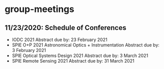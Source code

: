 # group-meetings

## 11/23/2020: Schedule of Conferences
- IODC 2021 Abstract due by: 23 February 2021
- SPIE O+P 2021 Astronomical Optics + Instrumentation Abstract due by: 3 February 2021
- SPIE Optical Systems Design 2021 Abstract due by: 3 March 2021
- SPIE Remote Sensing 2021 Abstract due by: 31 March 2021
